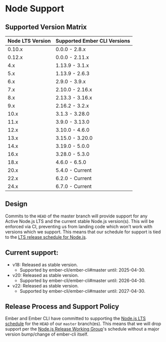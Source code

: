# Node Support

## Supported Version Matrix

| Node LTS Version | Supported Ember CLI Versions |
|------------------|------------------------------|
| 0.10.x           | 0.0.0 - 2.8.x                |
| 0.12.x           | 0.0.0 - 2.11.x               |
| 4.x              | 1.13.9 - 3.1.x               |
| 5.x              | 1.13.9 - 2.6.3               |
| 6.x              | 2.9.0 - 3.9.x                |
| 7.x              | 2.10.0 - 2.16.x              |
| 8.x              | 2.13.3 - 3.16.x              |
| 9.x              | 2.16.2 - 3.2.x               |
| 10.x             | 3.1.3 - 3.28.0               |
| 11.x             | 3.9.0 - 3.13.0               |
| 12.x             | 3.10.0 - 4.6.0               |
| 13.x             | 3.15.0 - 3.20.0              |
| 14.x             | 3.19.0 - 5.0.0               |
| 16.x             | 3.28.0 - 5.3.0               |
| 18.x             | 4.6.0 - 6.5.0                |
| 20.x             | 5.4.0 - Current              |
| 22.x             | 6.2.0 - Current              |
| 24.x             | 6.7.0 - Current              |

## Design

Commits to the `HEAD` of the master branch will provide support for any Active
Node.js LTS and the current stable Node.js version(s).
This will be enforced via CI, preventing us from landing code which won't work
with versions which we support. This means that our schedule for support is
tied to the [LTS release schedule for
Node.js](https://github.com/nodejs/LTS#lts_schedule).

## Current support:

* v18: Released as stable version.
  * Supported by ember-cli/ember-cli#master until: 2025-04-30.
* v20: Released as stable version.
  * Supported by ember-cli/ember-cli#master until: 2026-04-30.
* v22: Released as stable version.
  * Supported by ember-cli/ember-cli#master until: 2027-04-30.

## Release Process and Support Policy

Ember and Ember CLI have committed to supporting the [Node.js LTS schedule](https://github.com/nodejs/LTS#lts-schedule)
for the `HEAD` of our `master` branch(es). This means that we will drop support
per the [Node.js Release Working Group](https://github.com/nodejs/Release)'s schedule without a major version
bump/change of ember-cli itself.
